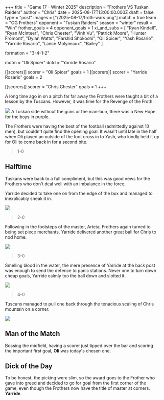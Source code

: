 +++ 
title = "Game 17 - Winter 2025"
description = "Frothers VS Tuskan Raiders"
author = "Chris"
date = 2025-08-17T13:00:00.000Z
draft = false
type = "post"
images = ["/2025-08-17/froth-wars.png"]
match = true
team = "OG Frothers"
opponent = "Tuskan Raiders"
season = "winter"
result = "Win"
frother_goals = 4
opponent_goals = 1
xi_and_subs = [
 "Ryan Kindell",
 "Ryan McInteer",
 "Chris Chester",
 "Vinh Vu",
 "Patrick Moore",
"Hunter Fromont",
"Dylan Watts",
 "Farshid Shokoohi", 
 "Oli Spicer",
"Yash Rosario",
"Yarride Rosario",
 "Lance Molyneaux",
 "Bailey"
]

formation = "3-4-1-2"

motm = "Oli Spicer"
dotd = "Yarride Rosario"


[[scorers]]
 scorer = "Oli Spicer"
 goals = 1
[[scorers]]
 scorer = "Yarride Rosario"
 goals = 2

[[scorers]]
 scorer = "Chris Chester"
 goals = 1
+++

A long time ago in on a pitch far far away the Frothers were taught a bit of a lesson by the Tuscans. However, it was time for the Revenge of the Froth.

![](/2025-08-17/froth-wars2.png)
A Tuskan side without the guns or the man-bun, there was a New Hope for the boys in purple.

The Frothers were having the best of the football (admittedly against 10 men), but couldn't quite find the opening goal. It wasn't until late in the half when Oli played an outside of the foot cross in to Yash, who kindly held it up for Oli to come back in for a second bite.

> 1-0

## Halftime
Tuskans were back to a full compliment, but this was good news for the Frothers who don't deal well with an imbalance in the force.

Yarride decided to take one on from the edge of the box and managed to inexplicably sneak it in.

![](https://tenor.com/vD4o.gif)

> 2-0

Following in the footsteps of the master, Arteta, Frothers again turned to being set piece merchants. Yarride delivered another great ball for Chris to nod home.

![](https://tenor.com/bgGpZ.gif)

> 3-0

Smelling blood in the water, the mere presence of Yarride at the back post was enough to send the defence to panic stations. Never one to turn down cheap goals, Yarride calmly too the ball down and slotted it.

![](https://tenor.com/bkB3z.gif)

> 4-0

Tuscans managed to pull one back through the tenacious scaling of Chris mountain on a corner.

![](https://tenor.com/uLel.gif)

## Man of the Match
Bossing the midfield, having a scorer just tipped over the bar and scoring the important first goal, **Oli** was today's chosen one.

## Dick of the Day
To be honest, the picking were slim, so the award goes to the Frother who gave into greed and decided to go for goal from the first corner of the game, even though the Frothers now have the title of master at corners. **Yarride**.